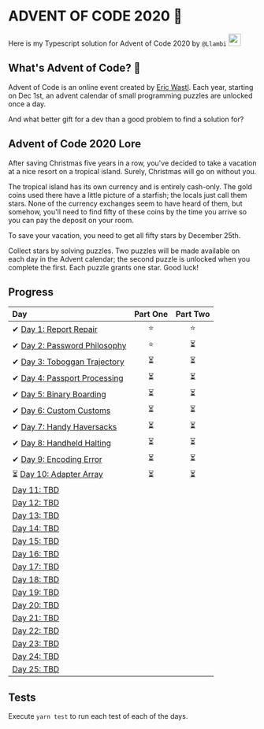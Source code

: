 # ADVENT OF CODE 2020 🎄

Here is my Typescript solution for Advent of Code 2020 by `@Llambi` <a href="https://twitter.com/HugoXF"><img src="https://img.shields.io/badge/twitter-%231DA1F2.svg?&style=for-the-badge&logo=twitter&logoColor=white" height=25></a>

## What's Advent of Code? 🤔

Advent of Code is an online event created by [Eric Wastl](https://twitter.com/ericwastl). Each year, starting on Dec 1st, an advent calendar of small programming puzzles are unlocked once a day.

And what better gift for a dev than a good problem to find a solution for?

## Advent of Code 2020 Lore

After saving Christmas five years in a row, you've decided to take a vacation at a nice resort on a tropical island. Surely, Christmas will go on without you.

The tropical island has its own currency and is entirely cash-only. The gold coins used there have a little picture of a starfish; the locals just call them stars. None of the currency exchanges seem to have heard of them, but somehow, you'll need to find fifty of these coins by the time you arrive so you can pay the deposit on your room.

To save your vacation, you need to get all fifty stars by December 25th.

Collect stars by solving puzzles. Two puzzles will be made available on each day in the Advent calendar; the second puzzle is unlocked when you complete the first. Each puzzle grants one star. Good luck!

## Progress

| Day                                                                                                  | Part One | Part Two |
| :--------------------------------------------------------------------------------------------------- | :------: | :------: |
| ✔ [Day 1: Report Repair](https://github.com/adriennetacke/advent-of-code-2020/tree/main/day-1)       |   ⭐️    |   ⭐️    |
| ✔ [Day 2: Password Philosophy](https://github.com/adriennetacke/advent-of-code-2020/tree/main/day-2) |   ⭐️    |    ⏳    |
| ✔ [Day 3: Toboggan Trajectory](https://github.com/adriennetacke/advent-of-code-2020/tree/main/day-3) |    ⏳    |    ⏳    |
| ✔ [Day 4: Passport Processing](https://github.com/adriennetacke/advent-of-code-2020/tree/main/day-4) |    ⏳    |    ⏳    |
| ✔ [Day 5: Binary Boarding](https://github.com/adriennetacke/advent-of-code-2020/tree/main/day-5)     |    ⏳    |    ⏳    |
| ✔ [Day 6: Custom Customs](https://github.com/adriennetacke/advent-of-code-2020/tree/main/day-6)      |    ⏳    |    ⏳    |
| ✔ [Day 7: Handy Haversacks](https://github.com/adriennetacke/advent-of-code-2020/tree/main/day-7)    |    ⏳    |    ⏳    |
| ✔ [Day 8: Handheld Halting](https://github.com/adriennetacke/advent-of-code-2020/tree/main/day-8)    |    ⏳    |    ⏳    |
| ✔ [Day 9: Encoding Error](https://github.com/adriennetacke/advent-of-code-2020/tree/main/day-9)      |    ⏳    |    ⏳    |
| ⏳ [Day 10: Adapter Array](https://github.com/adriennetacke/advent-of-code-2020/tree/main/day-10)    |    ⏳    |    ⏳    |
| [Day 11: TBD]()                                                                                      |          |          |
| [Day 12: TBD]()                                                                                      |          |          |
| [Day 13: TBD]()                                                                                      |          |          |
| [Day 14: TBD]()                                                                                      |          |          |
| [Day 15: TBD]()                                                                                      |          |          |
| [Day 16: TBD]()                                                                                      |          |          |
| [Day 17: TBD]()                                                                                      |          |          |
| [Day 18: TBD]()                                                                                      |          |          |
| [Day 19: TBD]()                                                                                      |          |          |
| [Day 20: TBD]()                                                                                      |          |          |
| [Day 21: TBD]()                                                                                      |          |          |
| [Day 22: TBD]()                                                                                      |          |          |
| [Day 23: TBD]()                                                                                      |          |          |
| [Day 24: TBD]()                                                                                      |          |          |
| [Day 25: TBD]()                                                                                      |          |          |

## Tests

Execute `yarn test` to run each test of each of the days.
